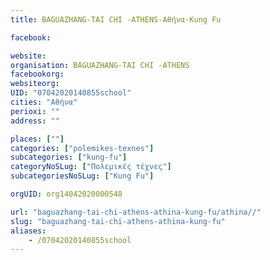 ```yaml
---
title: BAGUAZHANG-TAI CHI -ATHENS-Αθήνα-Kung Fu

facebook:

website:
organisation: BAGUAZHANG-TAI CHI -ATHENS
facebookorg:
websiteorg:
UID: "07042020140855school"
cities: "Αθήνα"
perioxi: ""
address: ""

places: [""]
categories: ["polemikes-texnes"]
subcategories: ["kung-fu"]
categoryNoSLug: ["Πολεμικές τέχνες"]
subcategoriesNoSLug: ["Kung Fu"]

orgUID: org14042020000548

url: "baguazhang-tai-chi-athens-athina-kung-fu/athina//"
slug: "baguazhang-tai-chi-athens-athina-kung-fu"
aliases:
    - /07042020140855school
---
```





